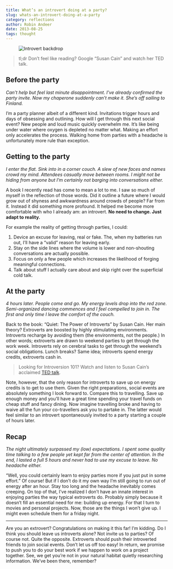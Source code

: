 ```yaml
---
title: What’s an introvert doing at a party?
slug: whats-an-introvert-doing-at-a-party
category: reflections
author: Robin Andeer
date: 2013-08-25
tags: thought
---
```


<figure><img src="/static/introvert-banner.png" alt="Introvert backdrop"></figure>

> tl;dr Don’t feel like reading? Google “Susan Cain” and watch her TED talk.

## Before the party
_Can’t help but feel last minute disappointment. I’ve already confirmed the party invite. Now my chaperone suddenly can’t make it. She’s off sailing to Finland._

I’m a party planner albeit of a different kind. Invitations trigger hours and days of obsessing and outlining. How will I get through this next social event? New people and loud music quickly overwhelm me. It’s like being under water where oxygen is depleted no matter what. Making an effort only accelerates the process. Walking home from parties with a headache is unfortunately more rule than exception.

## Getting to the party
_I enter the flat. Sink into in a corner couch. A slew of new faces and names crowd my mind. Attendees casually move between rooms. I might not be hiding from anyone but I’m certainly not barging into conversations either._

A book I recently read has come to mean a lot to me. I saw so much of myself in the reflection of those words. Did it outline a future where I would grow out of shyness and awkwardness around crowds of people? Far from it. Instead it did something more profound. It helped me become more comfortable with who I already am: an introvert. **No need to change. Just adapt to reality.**

For example the reality of getting through parties, I could:

1. Device an excuse for leaving, real or fake. The, when my batteries run out, I’ll have a “valid” reason for leaving early.
2. Stay on the side lines where the volume is lower and non-shouting conversations are actually possible.
3. Focus on only a few people which increases the likelihood of forging meaningful connections.
4. Talk about stuff I actually care about and skip right over the superficial cold talk.

## At the party
_4 hours later. People come and go. My energy levels drop into the red zone. Semi-organized dancing commences and I feel compelled to join in. The first and only time I leave the comfort of the couch._

Back to the book: “Quiet: The Power of Introverts” by Susan Cain. Her main theory? Extroverts are boosted by highly stimulating environments. Introverts recharge by avoiding them (the environments, not the people.) In other words; extroverts are drawn to weekend parties to get through the work week. Introverts rely on cerebral tasks to get through the weekend’s social obligations. Lunch breaks? Same idea; introverts spend energy credits, extroverts cash in.

> Looking for Introversion 101? Watch and listen to Susan Cain’s acclaimed [TED talk](http://www.youtube.com/watch?v=eQH2U-kmBdY).

Note, however, that the only reason for introverts to save up on energy credits is to get to use them. Given the right preparations, social events are absolutely something I look forward to. Compare this to travelling. Save up enough money and you’ll have a great time spending your travel funds on cheap stuff and fancy dining. Now imagine travelling broke and having to waive all the fun your co-travellers ask you to partake in. The latter would feel similar to an introvert spontaneously invited to a party starting a couple of hours later.

## Recap
_The night ultimately surpassed my (low) expectations. I spent some quality time talking to a few people yet kept far from the center of attention. In the end, I lasted a full 5 hours and never had to use my excuse to leave. No headache either._

“Well, you could certainly learn to enjoy parties more if you just put in some effort.” Of course! But if I don’t do it my own way I’m still going to run out of energy after an hour. Stay too long and the headache inevitably comes creeping. On top of that, I’ve realized I don’t have an innate interest in enjoying parties the way typical extroverts do. Probably simply because it doesn’t fill an essential need for me: building up energy. For that I turn to movies and personal projects. Now, those are the things I won’t give up. I might even schedule them for a friday night.

------------

Are you an extrovert? Congratulations on making it this far! I’m kidding. Do I think you should leave us introverts alone? Not invite us to parties? Of course not. Quite the opposite. Extroverts should push their introverted friends to join social events. Don’t let us off too easy! In return, we promise to push you to do your best work if we happen to work on a project together. See, we get you’re not in your natural habitat quietly researching information. We’ve been there, remember?
